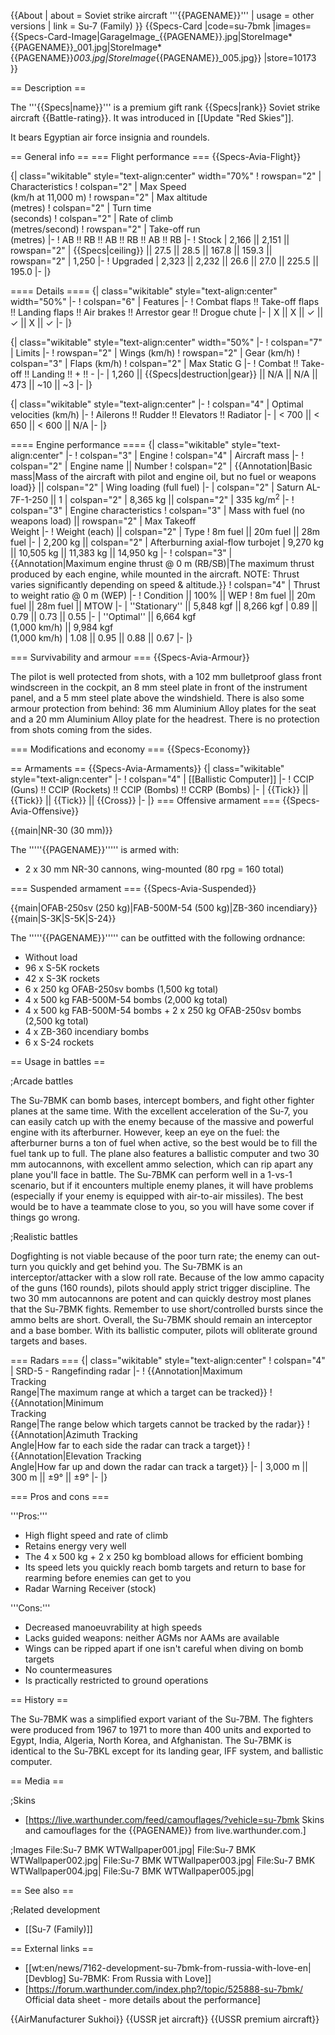 {{About
| about = Soviet strike aircraft '''{{PAGENAME}}'''
| usage = other versions
| link = Su-7 (Family)
}}
{{Specs-Card
|code=su-7bmk
|images={{Specs-Card-Image|GarageImage_{{PAGENAME}}.jpg|StoreImage*{{PAGENAME}}\_001.jpg|StoreImage*{{PAGENAME}}_003.jpg|StoreImage_{{PAGENAME}}\_005.jpg}}
|store=10173
}}

== Description ==

<!-- ''In the description, the first part should be about the history of and the creation and combat usage of the aircraft, as well as its key features. In the second part, tell the reader about the aircraft in the game. Insert a screenshot of the vehicle, so that if the novice player does not remember the vehicle by name, he will immediately understand what kind of vehicle the article is talking about.'' -->

The '''{{Specs|name}}''' is a premium gift rank {{Specs|rank}} Soviet strike aircraft {{Battle-rating}}. It was introduced in [[Update "Red Skies"]].

It bears Egyptian air force insignia and roundels.

== General info ==
=== Flight performance ===
{{Specs-Avia-Flight}}

<!-- ''Describe how the aircraft behaves in the air. Speed, manoeuvrability, acceleration and allowable loads - these are the most important characteristics of the vehicle.'' -->

{| class="wikitable" style="text-align:center" width="70%"
! rowspan="2" | Characteristics
! colspan="2" | Max Speed<br>(km/h at 11,000 m)
! rowspan="2" | Max altitude<br>(metres)
! colspan="2" | Turn time<br>(seconds)
! colspan="2" | Rate of climb<br>(metres/second)
! rowspan="2" | Take-off run<br>(metres)
|-
! AB !! RB !! AB !! RB !! AB !! RB
|-
! Stock
| 2,166 || 2,151 || rowspan="2" | {{Specs|ceiling}} || 27.5 || 28.5 || 167.8 || 159.3 || rowspan="2" | 1,250
|-
! Upgraded
| 2,323 || 2,232 || 26.6 || 27.0 || 225.5 || 195.0
|-
|}

==== Details ====
{| class="wikitable" style="text-align:center" width="50%"
|-
! colspan="6" | Features
|-
! Combat flaps !! Take-off flaps !! Landing flaps !! Air brakes !! Arrestor gear !! Drogue chute
|-
| X || X || ✓ || ✓ || X || ✓ <!-- ✓ -->
|-
|}

{| class="wikitable" style="text-align:center" width="50%"
|-
! colspan="7" | Limits
|-
! rowspan="2" | Wings (km/h)
! rowspan="2" | Gear (km/h)
! colspan="3" | Flaps (km/h)
! colspan="2" | Max Static G
|-
! Combat !! Take-off !! Landing !! + !! -
|-
| 1,260 <!--{{Specs|destruction|body}}--> || {{Specs|destruction|gear}} || N/A || N/A || 473 || ~10 || ~3
|-
|}

{| class="wikitable" style="text-align:center"
|-
! colspan="4" | Optimal velocities (km/h)
|-
! Ailerons !! Rudder !! Elevators !! Radiator
|-
| < 700 || < 650 || < 600 || N/A
|-
|}

==== Engine performance ====
{| class="wikitable" style="text-align:center"
|-
! colspan="3" | Engine
! colspan="4" | Aircraft mass
|-
! colspan="2" | Engine name || Number
! colspan="2" | {{Annotation|Basic mass|Mass of the aircraft with pilot and engine oil, but no fuel or weapons load}} || colspan="2" | Wing loading (full fuel)
|-
| colspan="2" | Saturn AL-7F-1-250 || 1
| colspan="2" | 8,365 kg || colspan="2" | 335 kg/m<sup>2</sup>
|-
! colspan="3" | Engine characteristics
! colspan="3" | Mass with fuel (no weapons load) || rowspan="2" | Max Takeoff<br>Weight
|-
! Weight (each) || colspan="2" | Type
! 8m fuel || 20m fuel || 28m fuel
|-
| 2,200 kg || colspan="2" | Afterburning axial-flow turbojet
| 9,270 kg || 10,505 kg || 11,383 kg || 14,950 kg
|-
! colspan="3" | {{Annotation|Maximum engine thrust @ 0 m (RB/SB)|The maximum thrust produced by each engine, while mounted in the aircraft. NOTE: Thrust varies significantly depending on speed & altitude.}}
! colspan="4" | Thrust to weight ratio @ 0 m (WEP)
|-
! Condition || 100% || WEP
! 8m fuel || 20m fuel || 28m fuel || MTOW
|-
| ''Stationary'' || 5,848 kgf || 8,266 kgf
| 0.89 || 0.79 || 0.73 || 0.55
|-
| ''Optimal'' || 6,664 kgf<br>(1,000 km/h) || 9,984 kgf<br>(1,000 km/h)
| 1.08 || 0.95 || 0.88 || 0.67
|-
|}

=== Survivability and armour ===
{{Specs-Avia-Armour}}

<!-- ''Examine the survivability of the aircraft. Note how vulnerable the structure is and how secure the pilot is, whether the fuel tanks are armoured, etc. Describe the armour, if there is any, and also mention the vulnerability of other critical aircraft systems.'' -->

The pilot is well protected from shots, with a 102 mm bulletproof glass front windscreen in the cockpit, an 8 mm steel plate in front of the instrument panel, and a 5 mm steel plate above the windshield. There is also some armour protection from behind: 36 mm Aluminium Alloy plates for the seat and a 20 mm Aluminium Alloy plate for the headrest. There is no protection from shots coming from the sides.

=== Modifications and economy ===
{{Specs-Economy}}

== Armaments ==
{{Specs-Avia-Armaments}}
{| class="wikitable" style="text-align:center"
|-
! colspan="4" | [[Ballistic Computer]]
|-
! CCIP (Guns) !! CCIP (Rockets) !! CCIP (Bombs) !! CCRP (Bombs)
|-
| {{Tick}} || {{Tick}} || {{Tick}} || {{Cross}}
|-
|}
=== Offensive armament ===
{{Specs-Avia-Offensive}}

<!-- ''Describe the offensive armament of the aircraft, if any. Describe how effective the cannons and machine guns are in a battle, and also what belts or drums are better to use. If there is no offensive weaponry, delete this subsection.'' -->

{{main|NR-30 (30 mm)}}

The '''''{{PAGENAME}}''''' is armed with:

- 2 x 30 mm NR-30 cannons, wing-mounted (80 rpg = 160 total)

=== Suspended armament ===
{{Specs-Avia-Suspended}}

<!-- ''Describe the aircraft's suspended armament: additional cannons under the wings, bombs, rockets and torpedoes. This section is especially important for bombers and attackers. If there is no suspended weaponry remove this subsection.'' -->

{{main|OFAB-250sv (250 kg)|FAB-500M-54 (500 kg)|ZB-360 incendiary}}
{{main|S-3K|S-5K|S-24}}

The '''''{{PAGENAME}}''''' can be outfitted with the following ordnance:

- Without load
- 96 x S-5K rockets
- 42 x S-3K rockets
- 6 x 250 kg OFAB-250sv bombs (1,500 kg total)
- 4 x 500 kg FAB-500M-54 bombs (2,000 kg total)
- 4 x 500 kg FAB-500M-54 bombs + 2 x 250 kg OFAB-250sv bombs (2,500 kg total)
- 4 x ZB-360 incendiary bombs
- 6 x S-24 rockets

== Usage in battles ==

<!-- ''Describe the tactics of playing in the aircraft, the features of using aircraft in a team and advice on tactics. Refrain from creating a "guide" - do not impose a single point of view, but instead, give the reader food for thought. Examine the most dangerous enemies and give recommendations on fighting them. If necessary, note the specifics of the game in different modes (AB, RB, SB).'' -->

;Arcade battles

The Su-7BMK can bomb bases, intercept bombers, and fight other fighter planes at the same time. With the excellent acceleration of the Su-7, you can easily catch up with the enemy because of the massive and powerful engine with its afterburner. However, keep an eye on the fuel: the afterburner burns a ton of fuel when active, so the best would be to fill the fuel tank up to full. The plane also features a ballistic computer and two 30 mm autocannons, with excellent ammo selection, which can rip apart any plane you'll face in battle. The Su-7BMK can perform well in a 1-vs-1 scenario, but if it encounters multiple enemy planes, it will have problems (especially if your enemy is equipped with air-to-air missiles). The best would be to have a teammate close to you, so you will have some cover if things go wrong.

;Realistic battles

Dogfighting is not viable because of the poor turn rate; the enemy can out-turn you quickly and get behind you. The Su-7BMK is an interceptor/attacker with a slow roll rate. Because of the low ammo capacity of the guns (160 rounds), pilots should apply strict trigger discipline. The two 30 mm autocannons are potent and can quickly destroy most planes that the Su-7BMK fights. Remember to use short/controlled bursts since the ammo belts are short. Overall, the Su-7BMK should remain an interceptor and a base bomber. With its ballistic computer, pilots will obliterate ground targets and bases.

=== Radars ===
{| class="wikitable" style="text-align:center"
! colspan="4" | SRD-5 - Rangefinding radar
|-
! {{Annotation|Maximum<br/>Tracking<br/>Range|The maximum range at which a target can be tracked}}
! {{Annotation|Minimum<br/>Tracking<br/>Range|The range below which targets cannot be tracked by the radar}}
! {{Annotation|Azimuth Tracking<br/>Angle|How far to each side the radar can track a target}}
! {{Annotation|Elevation Tracking<br/>Angle|How far up and down the radar can track a target}}
|-
| 3,000 m || 300 m || ±9° || ±9°
|-
|}

=== Pros and cons ===

<!-- ''Summarise and briefly evaluate the vehicle in terms of its characteristics and combat effectiveness. Mark its pros and cons in the bulleted list. Try not to use more than 6 points for each of the characteristics. Avoid using categorical definitions such as "bad", "good" and the like - use substitutions with softer forms such as "inadequate" and "effective".'' -->

'''Pros:'''

- High flight speed and rate of climb
- Retains energy very well
- The 4 x 500 kg + 2 x 250 kg bombload allows for efficient bombing
- Its speed lets you quickly reach bomb targets and return to base for rearming before enemies can get to you
- Radar Warning Receiver (stock)

'''Cons:'''

- Decreased manoeuvrability at high speeds
- Lacks guided weapons: neither AGMs nor AAMs are available
- Wings can be ripped apart if one isn't careful when diving on bomb targets
- No countermeasures
- Is practically restricted to ground operations

== History ==

<!-- ''Describe the history of the creation and combat usage of the aircraft in more detail than in the introduction. If the historical reference turns out to be too long, take it to a separate article, taking a link to the article about the vehicle and adding a block "/History" (example: <nowiki>https://wiki.warthunder.com/(Vehicle-name)/History</nowiki>) and add a link to it here using the <code>main</code> template. Be sure to reference text and sources by using <code><nowiki><ref></ref></nowiki></code>, as well as adding them at the end of the article with <code><nowiki><references /></nowiki></code>. This section may also include the vehicle's dev blog entry (if applicable) and the in-game encyclopedia description (under <code><nowiki>=== In-game description ===</nowiki></code>, also if applicable).'' -->

The Su-7BMK was a simplified export variant of the Su-7BM. The fighters were produced from 1967 to 1971 to more than 400 units and exported to Egypt, India, Algeria, North Korea, and Afghanistan. The Su-7BMK is identical to the Su-7BKL except for its landing gear, IFF system, and ballistic computer.

== Media ==

<!-- ''Excellent additions to the article would be video guides, screenshots from the game, and photos.'' -->

;Skins

- [https://live.warthunder.com/feed/camouflages/?vehicle=su-7bmk Skins and camouflages for the {{PAGENAME}} from live.warthunder.com.]

;Images
<gallery mode="packed-hover" heights="200">
File:Su-7 BMK WTWallpaper001.jpg|
File:Su-7 BMK WTWallpaper002.jpg|
File:Su-7 BMK WTWallpaper003.jpg|
File:Su-7 BMK WTWallpaper004.jpg|
File:Su-7 BMK WTWallpaper005.jpg|
</gallery>

== See also ==

<!-- ''Links to the articles on the War Thunder Wiki that you think will be useful for the reader, for example:''
* ''reference to the series of the aircraft;''
* ''links to approximate analogues of other nations and research trees.'' -->

;Related development

- [[Su-7 (Family)]]

== External links ==

<!-- ''Paste links to sources and external resources, such as:''
* ''topic on the official game forum;''
* ''other literature.'' -->

- [[wt:en/news/7162-development-su-7bmk-from-russia-with-love-en|[Devblog] Su-7BMK: From Russia with Love]]
- [https://forum.warthunder.com/index.php?/topic/525888-su-7bmk/ Official data sheet - more details about the performance]

{{AirManufacturer Sukhoi}}
{{USSR jet aircraft}}
{{USSR premium aircraft}}
